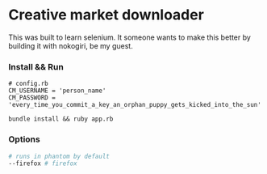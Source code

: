 # Creative market downloader
This was built to learn selenium. It someone wants to make this better by building it with nokogiri, be my guest.
### Install && Run

```
# config.rb
CM_USERNAME = 'person_name'
CM_PASSWORD = 'every_time_you_commit_a_key_an_orphan_puppy_gets_kicked_into_the_sun'

```
```
bundle install && ruby app.rb
```

### Options
```bash
# runs in phantom by default
--firefox # firefox
```
